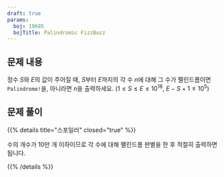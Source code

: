 ```yaml
---
draft: true
params:
  boj: 19685
  bojTitle: Palindromic FizzBuzz
---
```


## 문제 내용

정수 $S$와 $E$의 값이 주어질 때, $S$부터 $E$까지의 각 수 $n$에 대해 그 수가 팰린드롬이면 `Palindrome!`을, 아니라면 $n$을 출력하세요.
($1 \le S \le E \le 10^{18}$, $E - S + 1 \le 10^5$)

## 문제 풀이

{{% details title="스포일러" closed="true" %}}

수의 개수가 10만 개 이하이므로 각 수에 대해 팰린드롬 판별을 한 후 적절히 출력하면 됩니다.

{{% /details %}}
